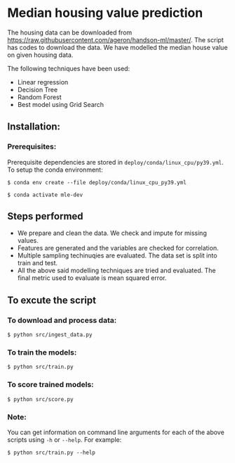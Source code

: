 # Median housing value prediction

The housing data can be downloaded from https://raw.githubusercontent.com/ageron/handson-ml/master/. The script has codes to download the data. We have modelled the median house value on given housing data. 

The following techniques have been used: 

 - Linear regression
 - Decision Tree
 - Random Forest
 - Best model using Grid Search

## Installation:
### Prerequisites:
Prerequisite dependencies are stored in `deploy/conda/linux_cpu/py39.yml`. To setup the conda environment:

`$ conda env create --file deploy/conda/linux_cpu_py39.yml`

`$ conda activate mle-dev`


## Steps performed
 - We prepare and clean the data. We check and impute for missing values.
 - Features are generated and the variables are checked for correlation.
 - Multiple sampling techinuqies are evaluated. The data set is split into train and test.
 - All the above said modelling techniques are tried and evaluated. The final metric used to evaluate is mean squared error.

## To excute the script

### To download and process data:
`$ python src/ingest_data.py`
### To train the models:
`$ python src/train.py`
### To score trained models:
`$ python src/score.py`
### Note:
You can get information on command line arguments for each of the above scripts using `-h` or `--help`. For example: 

`$ python src/train.py --help`
